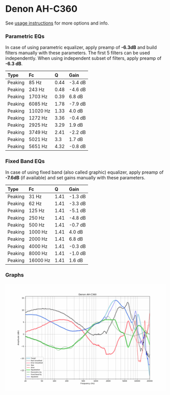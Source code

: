 # Denon AH-C360
See [usage instructions](https://github.com/jaakkopasanen/AutoEq#usage) for more options and info.

### Parametric EQs
In case of using parametric equalizer, apply preamp of **-6.3dB** and build filters manually
with these parameters. The first 5 filters can be used independently.
When using independent subset of filters, apply preamp of **-6.3 dB**.

| Type    | Fc       |    Q | Gain    |
|:--------|:---------|:-----|:--------|
| Peaking | 85 Hz    | 0.44 | -3.4 dB |
| Peaking | 243 Hz   | 0.48 | -4.6 dB |
| Peaking | 1703 Hz  | 0.39 | 6.8 dB  |
| Peaking | 6085 Hz  | 1.78 | -7.9 dB |
| Peaking | 11020 Hz | 1.33 | 4.0 dB  |
| Peaking | 1272 Hz  | 3.36 | -0.4 dB |
| Peaking | 2925 Hz  | 3.29 | 1.9 dB  |
| Peaking | 3749 Hz  | 2.41 | -2.2 dB |
| Peaking | 5021 Hz  | 3.3  | 1.7 dB  |
| Peaking | 5651 Hz  | 4.32 | -0.8 dB |

### Fixed Band EQs
In case of using fixed band (also called graphic) equalizer, apply preamp of **-7.6dB**
(if available) and set gains manually with these parameters.

| Type    | Fc       |    Q | Gain    |
|:--------|:---------|:-----|:--------|
| Peaking | 31 Hz    | 1.41 | -1.3 dB |
| Peaking | 62 Hz    | 1.41 | -3.3 dB |
| Peaking | 125 Hz   | 1.41 | -5.1 dB |
| Peaking | 250 Hz   | 1.41 | -4.8 dB |
| Peaking | 500 Hz   | 1.41 | -0.7 dB |
| Peaking | 1000 Hz  | 1.41 | 4.0 dB  |
| Peaking | 2000 Hz  | 1.41 | 6.8 dB  |
| Peaking | 4000 Hz  | 1.41 | -0.3 dB |
| Peaking | 8000 Hz  | 1.41 | -1.0 dB |
| Peaking | 16000 Hz | 1.41 | 1.6 dB  |

### Graphs
![](./Denon%20AH-C360.png)